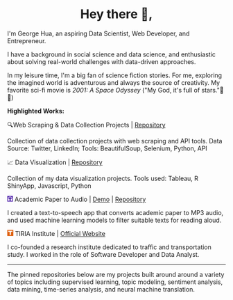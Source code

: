

<h1 align='center'>Hey there 👋,</h1>

I'm George Hua, an aspiring Data Scientist, Web Developer, and Entrepreneur.

I have a background in social science and data science, and enthusiastic about solving real-world challenges with data-driven approaches. 

In my leisure time, I'm a big fan of science fiction stories. For me, exploring the imagined world is adventurous and always the source of creativity. My favorite sci-fi movie is *2001: A Space Odyssey* ("My God, it's full of stars."🌟🌟)



**Highlighted Works:**



🔍Web Scraping & Data Collection Projects | [Repository](https://github.com/georgehua/data-collection-projects)

Collection of data collection projects with web scraping and API tools. Data Source: Twitter, LinkedIn; Tools: BeautifulSoup, Selenium, Python, API



📈 Data Visualization | [Repository](https://github.com/georgehua/data-visualizations)

Collection of my data visualization projects. Tools used: Tableau, R ShinyApp, Javascript, Python



<img src="figures/paper2audio.svg" height="13px" style="display:inline;"> Academic Paper to Audio |  [Demo](http://paper2audio.netlify.app/) | [Repository](https://github.com/georgehua/paper2audio)

I created a text-to-speech app that converts academic paper to MP3 audio, and used machine learning models to filter suitable texts for reading aloud.



<img src="figures/tiria.svg" height="14px" style="display:inline;"> TIRIA Institute | [Official Website](https://tiria.org)

I co-founded a research institute dedicated to traffic and transportation study. I worked in the role of Software Developer and Data Analyst.



----

The pinned repositories below are my projects built around around a variety of topics including supervised learning, topic modeling, sentiment analysis, data mining, time-series analysis, and neural machine translation.

